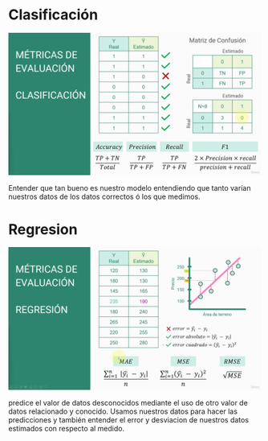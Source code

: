 # Clasificación
![metricas](metricas.png)

Entender que tan bueno es nuestro modelo entendiendo que tanto varían nuestros datos de los datos correctos ó los que medimos.


# Regresion

![alt text](regresion.png)

predice el valor de datos desconocidos mediante el uso de otro valor de datos relacionado y conocido.
Usamos nuestros datos para hacer las predicciones y también entender el error y desviacion de nuestros datos estimados con respecto al medido.
